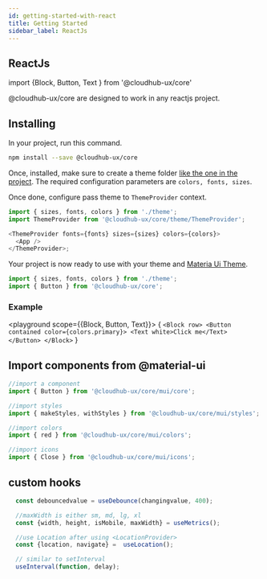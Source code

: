 ```yaml
---
id: getting-started-with-react
title: Getting Started
sidebar_label: ReactJs
---
```


<!-- prettier-ignore -->
## ReactJs

import {Block, Button, Text } from '@cloudhub-ux/core'

@cloudhub-ux/core are designed to work in any reactjs project.

## Installing

In your project, run this command.

```sh
npm install --save @cloudhub-ux/core
```

Once, installed, make sure to create a theme folder [like the one in the project](https://github.com/cloudhubke/@cloudhub-ux/core/tree/master/src/theme). The required configuration parameters are `colors, fonts, sizes`.

Once done, configure pass theme to `ThemeProvider` context.

```js
import { sizes, fonts, colors } from './theme';
import ThemeProvider from '@cloudhub-ux/core/theme/ThemeProvider';

<ThemeProvider fonts={fonts} sizes={sizes} colors={colors}>
  <App />
</ThemeProvider>;
```

Your project is now ready to use with your theme and [Materia Ui Theme](https://material-ui.com/customization/theming/).

```js
import { sizes, fonts, colors } from './theme';
import { Button } from '@cloudhub-ux/core';
```

### Example

<playground scope={{Block, Button, Text}}>
{
`<Block row> <Button contained color={colors.primary}> <Text white>Click me</Text> </Button> </Block>`
}
</playground>

## Import components from @material-ui

```js
//import a component
import { Button } from '@cloudhub-ux/core/mui/core';

//import styles
import { makeStyles, withStyles } from '@cloudhub-ux/core/mui/styles';

//import colors
import { red } from '@cloudhub-ux/core/mui/colors';

//import icons
import { Close } from '@cloudhub-ux/core/mui/icons';
```

## custom hooks

```js
  const debouncedvalue = useDebounce(changingvalue, 400);

  //maxWidth is either sm, md, lg, xl
  const {width, height, isMobile, maxWidth} = useMetrics();

  //use Location after using <LocationProvider>
  const {location, navigate} =  useLocation();

  // similar to setInterval
  useInterval(function, delay);

```
